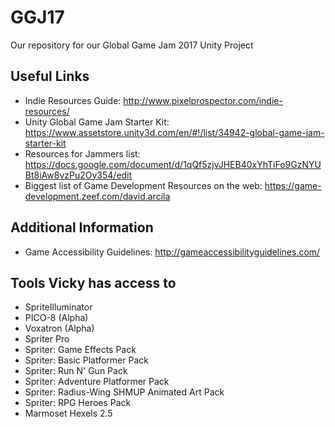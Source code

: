 # GGJ17
Our repository for our Global Game Jam 2017 Unity Project

## Useful Links
* Indie Resources Guide: http://www.pixelprospector.com/indie-resources/
* Unity Global Game Jam Starter Kit: https://www.assetstore.unity3d.com/en/#!/list/34942-global-game-jam-starter-kit
* Resources for Jammers list: https://docs.google.com/document/d/1qQf5zjvJHEB40xYhTiFo9GzNYUBt8iAw8vzPu2Oy354/edit
* Biggest list of Game Development Resources on the web: https://game-development.zeef.com/david.arcila


## Additional Information
* Game Accessibility Guidelines: http://gameaccessibilityguidelines.com/

## Tools Vicky has access to
* SpriteIlluminator
* PICO-8 (Alpha)	
* Voxatron (Alpha)
* Spriter Pro
* Spriter: Game Effects Pack
* Spriter: Basic Platformer Pack
* Spriter: Run N' Gun Pack
* Spriter: Adventure Platformer Pack
* Spriter: Radius-Wing SHMUP Animated Art Pack
* Spriter: RPG Heroes Pack
* Marmoset Hexels 2.5
